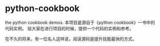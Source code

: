 python-cookbook
===============

the python cookbook demos.
本项目是源自于《python cookbook》一书中的代码实例。
给大家在进行项目的时候，提供一个代码的实例和参考。


在不久的将来，有一位名人这样说，阅读源码是提升技能最快的方式。
